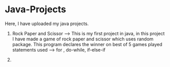# Java-Projects
Here, I have uploaded my java projects.

1) Rock Paper and Scissor --> This is my first project in java, in this project I have made a game of rock paper and scissor which uses random package. 
This program declares the winner on best of 5 games played
statements used --> for , do-while, if-else-if 

2)
